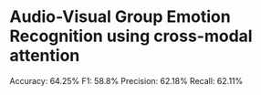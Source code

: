 # Audio-Visual Group Emotion Recognition using cross-modal attention
Accuracy: 64.25%
F1: 58.8%
Precision: 62.18%
Recall: 62.11%
